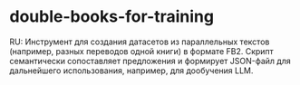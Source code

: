 # double-books-for-training
RU: Инструмент для создания датасетов из параллельных текстов (например, разных переводов одной книги) в формате FB2. Скрипт семантически сопоставляет предложения и формирует JSON-файл для дальнейшего использования, например, для дообучения LLM. 
